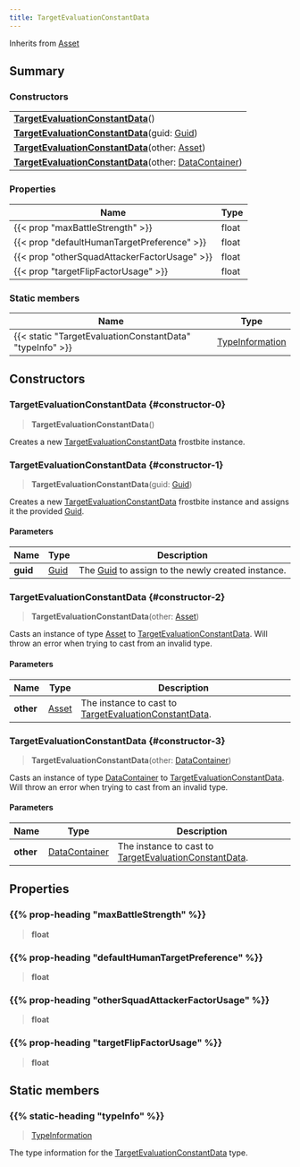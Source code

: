 ```yaml
---
title: TargetEvaluationConstantData
---
```


Inherits from 
[Asset](/vext/ref/fb/asset)

## Summary
### Constructors
| |
| ----------- |
| **[TargetEvaluationConstantData](#constructor-0)**() |
| **[TargetEvaluationConstantData](#constructor-1)**(guid: [Guid](/vext/ref/shared/class/guid)) |
| **[TargetEvaluationConstantData](#constructor-2)**(other: [Asset](/vext/ref/fb/asset)) |
| **[TargetEvaluationConstantData](#constructor-3)**(other: [DataContainer](/vext/ref/shared/class/datacontainer)) |

### Properties
| Name | Type |
| ---- | ---- |
| {{< prop "maxBattleStrength" >}} | float |
| {{< prop "defaultHumanTargetPreference" >}} | float |
| {{< prop "otherSquadAttackerFactorUsage" >}} | float |
| {{< prop "targetFlipFactorUsage" >}} | float |

### Static members
| Name | Type |
| ---- | ---- |
| {{< static "TargetEvaluationConstantData" "typeInfo" >}} | [TypeInformation](/vext/ref/shared/class/typeinformation) |

## Constructors
### TargetEvaluationConstantData {#constructor-0}
> **TargetEvaluationConstantData**()

Creates a new [TargetEvaluationConstantData](/vext/ref/fb/targetevaluationconstantdata) frostbite instance.

### TargetEvaluationConstantData {#constructor-1}
> **TargetEvaluationConstantData**(guid: [Guid](/vext/ref/shared/class/guid))

Creates a new [TargetEvaluationConstantData](/vext/ref/fb/targetevaluationconstantdata) frostbite instance and assigns it the provided [Guid](/vext/ref/shared/class/guid).

#### Parameters
| Name | Type | Description |
| ---- | ---- | ----------- |
| **guid** | [Guid](/vext/ref/shared/class/guid) | The [Guid](/vext/ref/shared/class/guid) to assign to the newly created instance. |

### TargetEvaluationConstantData {#constructor-2}
> **TargetEvaluationConstantData**(other: [Asset](/vext/ref/fb/asset))

Casts an instance of type [Asset](/vext/ref/fb/asset) to [TargetEvaluationConstantData](/vext/ref/fb/targetevaluationconstantdata). Will throw an error when trying to cast from an invalid type.

#### Parameters
| Name | Type | Description |
| ---- | ---- | ----------- |
| **other** | [Asset](/vext/ref/fb/asset) | The instance to cast to [TargetEvaluationConstantData](/vext/ref/fb/targetevaluationconstantdata). |

### TargetEvaluationConstantData {#constructor-3}
> **TargetEvaluationConstantData**(other: [DataContainer](/vext/ref/shared/class/datacontainer))

Casts an instance of type [DataContainer](/vext/ref/shared/class/datacontainer) to [TargetEvaluationConstantData](/vext/ref/fb/targetevaluationconstantdata). Will throw an error when trying to cast from an invalid type.

#### Parameters
| Name | Type | Description |
| ---- | ---- | ----------- |
| **other** | [DataContainer](/vext/ref/shared/class/datacontainer) | The instance to cast to [TargetEvaluationConstantData](/vext/ref/fb/targetevaluationconstantdata). |

## Properties
### {{% prop-heading "maxBattleStrength" %}}
> **float**

### {{% prop-heading "defaultHumanTargetPreference" %}}
> **float**

### {{% prop-heading "otherSquadAttackerFactorUsage" %}}
> **float**

### {{% prop-heading "targetFlipFactorUsage" %}}
> **float**

## Static members
### {{% static-heading "typeInfo" %}}
> [TypeInformation](/vext/ref/shared/class/typeinformation)

The type information for the [TargetEvaluationConstantData](/vext/ref/fb/targetevaluationconstantdata) type.

